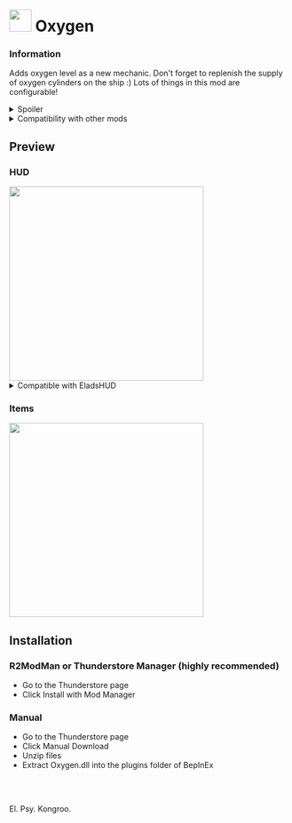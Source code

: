 # <img src="https://i.imgur.com/1sRCXFX.png" width=40 height=40> Oxygen 

### Information

Adds oxygen level as a new mechanic. Don't forget to replenish the supply of oxygen cylinders on the ship :) Lots of things in this mod are configurable! 

<details>
  <summary>Spoiler</summary>

  ```
  There is an SFX of inhaling included. You can disable it in the config.
  ```
</details>

<details>
  <summary>Compatibility with other mods</summary>

  Compatible with EladsHUD, ShyHUD!
</details>

## Preview
### HUD
<img src="https://i.imgur.com/MAMfxmS.png" width=350 height=auto>
<details>
  <summary>Compatible with EladsHUD</summary>

  <img src="https://i.imgur.com/NHJ4IUV.png" width=350 height=auto>
</details>


### Items

<img src="https://i.imgur.com/0w3LaWn.png" width=350 height=auto>

## Installation 

### R2ModMan or Thunderstore Manager (highly recommended)
 - Go to the Thunderstore page
 - Click Install with Mod Manager

### Manual
 - Go to the Thunderstore page
 - Click Manual Download
 - Unzip files
 - Extract Oxygen.dll into the plugins folder of BepInEx

<br>
<br>

El. Psy. Kongroo.
